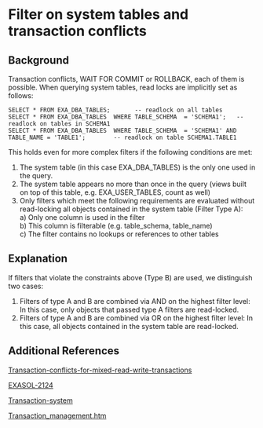 # Filter on system tables and transaction conflicts 
## Background

Transaction conflicts, WAIT FOR COMMIT or ROLLBACK, each of them is possible. When querying system tables, read locks are implicitly set as follows:


```"code-sql"
SELECT * FROM EXA_DBA_TABLES;       -- readlock on all tables  
SELECT * FROM EXA_DBA_TABLES  WHERE TABLE_SCHEMA  = 'SCHEMA1';   -- readlock on tables in SCHEMA1  
SELECT * FROM EXA_DBA_TABLES  WHERE TABLE_SCHEMA  = 'SCHEMA1' AND TABLE_NAME = 'TABLE1';        -- readlock on table SCHEMA1.TABLE1 
```
This holds even for more complex filters if the following conditions are met:  
1) The system table (in this case EXA_DBA_TABLES) is the only one used in the query.  
2) The system table appears no more than once in the query (views built on top of this table, e.g. EXA_USER_TABLES, count as well)  
3) Only filters which meet the following requirements are evaluated without read-locking all objects contained in the system table (Filter Type A):  
a) Only one column is used in the filter  
b) This column is filterable (e.g. table_schema, table_name)  
c) The filter contains no lookups or references to other tables

## Explanation

If filters that violate the constraints above (Type B) are used, we distinguish two cases:  
1) Filters of type A and B are combined via AND on the highest filter level: In this case, only objects that passed type A filters are read-locked.  
2) Filters of type A and B are combined via OR on the highest filter level: In this case, all objects contained in the system table are read-locked.

## Additional References

[Transaction-conflicts-for-mixed-read-write-transactions](https://community.exasol.com/t5/database-features/transaction-conflicts-for-mixed-read-write-transactions/ta-p/2143) 

[EXASOL-2124](https://www.exasol.com/support/browse/EXASOL-2124) 

[Transaction-system](https://community.exasol.com/t5/database-features/transaction-system/ta-p/1522) 

[Transaction_management.htm](https://docs.exasol.com/database_concepts/transaction_management.htm) 

